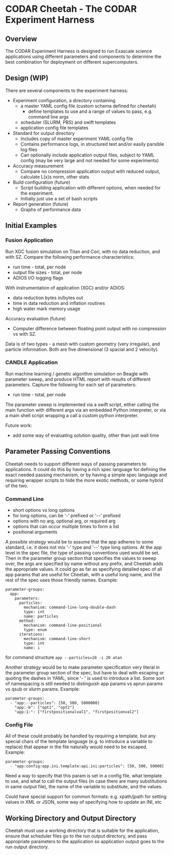 # CODAR Cheetah - The CODAR Experiment Harness

## Overview

The CODAR Experiment Harness is designed to run Exascale science applications
using different parameters and components to determine the best combination
for deployment on different supercomputers.

## Design (WIP)

There are several components to the experiment harness:

- Experiment configuration, a directory containing
  - a master YAML config file (custom schema defined for cheetah)
    - define templates to use and a range of values to pass,
      e.g. command line args
  - scheduler (SLURM, PBS) and swift templates
  - application config file templates
- Standard for output directory
  - Includes copy of master experiment YAML config file 
  - Contains performance logs, in structured text and/or easily parsible log
    files
  - Can optionally include application output files, subject to YAML config
    (may be very large and not needed for some experiments)
- Accuracy measurement
  - Compare no compression application output with reduced output, calculate
    L(x)s norm, other stats
- Build configuration (future)
  - Script building application with different options, when needed for the
    experiment.
  - Initially just use a set of bash scripts
- Report generation (future)
  - Graphs of performance data

## Initial Examples

### Fusion Application

Run XGC fusion simulation on Titan and Cori, with no data reduction, and with
SZ. Compare the following performance characteristics:

- run time - total, per node
- output file sizes - total, per node
- ADIOS I/O logging flags

With instrumentation of application (XGC) and/or ADIOS:

- data reduction bytes in/bytes out
- time in data reduction and inflation routines
- high water mark memory usage

Accuracy evaluation (future)

- Computer difference between floating point output with no compression vs
  with SZ.

Data is of two types - a mesh with custom geometry (very irregular), and
particle information. Both are five dimensional (3 spacial and 2 velocity).

### CANDLE Application

Run machine learning / genetic algorithm simulation on Beagle with parameter
sweep, and produce HTML report with results of different parameters. Capture
the following for each set of parameters:

- run time - total, per node

The parameter sweep is implemented via a swift script, either calling the
main function with different args via an embedded Python interpreter, or via
a main shell script wrapping a call a custom python interpreter.

Future work:

- add some way of evaluating solution quality, other than just wall time

## Parameter Passing Conventions

Cheetah needs to support different ways of passing parameters to applications.
It could do this by having a rich spec language for defining the exact needed
passing mechanism, or by having a simple spec language and requiring wrapper
scripts to hide the more exotic methods, or some hybrid of the two.

### Command Line

- short options vs long options
- for long options, can be '-' prefixed or '--' prefixed
- options with no arg, optional arg, or required arg
- options that can occur multiple times to form a list
- positional arguments

A possible strategy would be to assume that the app adheres to some standard,
i.e. it does not mix '-' type and '--' type long options. At the app level in
the spec file, the type of passing conventions used would be set. Then in the
parameter group section that specifies the values to sweep over, the args are
specified by name without any prefix, and Cheetah adds the appropriate values.
It could go as far as specifying detailed spec of all app params that are
useful for Cheetah, with a useful long name, and the rest of the spec uses
those friendly names. Example:

```
parameter-groups:
  app:
    parameters:
      particles:
        mechanism: command-line-long-double-dash
        type: int
        name: particles
      method:
        mechanism: command-line-positional
        type: enum
      iterations:
        mechanism: command-line-short
        type: int
        name: i
```
for command structure `app --particles=10 -i 20 atan`

Another strategy would be to make parameter specification very literal in the
parameter group section of the spec, but have to deal with escaping or quoting
the dashes in YAML, since '- ' is used to introduce a list. Some sort of
namespacing is still needed to distinguish app params vs aprun params vs
qsub or slurm params. Example:
```
parameter-groups:
  - "app:--particles": [50, 500, 5000000]
    "app:-b": ["opt1", "opt2"]
    "app:1:": ["firstpositionalval1", "firstpositionval2"]
```

### Config File

All of these could probably be handled by requiring a template, but any special
chars of the template language (e.g. to introduce a variable to replace) that
appear in the file naturally would need to be escaped. Example:

```
parameter-groups:
  - "app:config:app.ini.template:api.ini:particles": [50, 500, 50000]
```
Need a way to specify that this param is set in a config file, what template
to use, and what to call the output files (in case there are many substitutions
in same output file), the name of the variable to substitute, and the values.

Could have special support for common formats: e.g. xpath/jpath for setting
values in XML or JSON, some way of specifying how to update an INI, etc

## Working Directory and Output Directory

Cheetah must use a working directory that is suitable for the application,
ensure that scheduler files go to the run output directory, and pass
appropriate parameters to the application so application output goes to the run
output directory.

